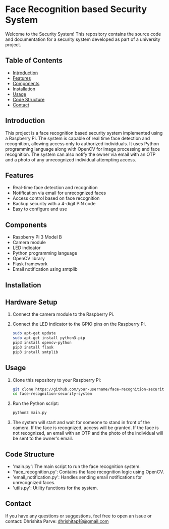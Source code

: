 # Face Recognition based Security System

Welcome to the Security System! This repository contains the source code and documentation for a security system developed as part of a university project.

## Table of Contents

- [Introduction](#introduction)
- [Features](#features)
- [Components](#components)
- [Installation](#installation)
- [Usage](#usage)
- [Code Structure](#codestructure)
- [Contact](#contact)

## Introduction

This project is a face recognition based security system implemented using a Raspberry Pi. The system is capable of real time face detection and recognition, allowing access only to authorized individuals. It uses Python programming language along with OpenCV for image processing and face recognition. The system can also notify the owner via email with an OTP and a photo of any unrecognized individual attempting access.

## Features

- Real-time face detection and recognition
- Notification via email for unrecognized faces
- Access control based on face recognition
- Backup security with a 4-digit PIN code
- Easy to configure and use

## Components
- Raspberry Pi 3 Model B
- Camera module
- LED indicator
- Python programming language
- OpenCV library
- Flask framework
- Email notification using smtplib
  
## Installation
## Hardware Setup

1. Connect the camera module to the Raspberry Pi.
2. Connect the LED indicator to the GPIO pins on the Raspberry Pi.
   
    ```bash
    sudo apt-get update
    sudo apt-get install python3-pip
    pip3 install opencv-python
    pip3 install flask
    pip3 install smtplib
    
## Usage
1. Clone this repository to your Raspberry Pi:
   
   ```bash
   git clone https://github.com/your-username/face-recognition-security-system.git
   cd face-recognition-security-system
   
3. Run the Python script:
   
   ```bash
   python3 main.py

5. The system will start and wait for someone to stand in front of the camera. If the face is recognized, access will be granted. If the face is not recognized, an email with an OTP and the photo of the individual will be sent to the owner's email.

## Code Structure
- 'main.py': The main script to run the face recognition system.
- 'face_recognition.py': Contains the face recognition logic using OpenCV.
- 'email_notification.py': Handles sending email notifications for unrecognized faces.
- 'utils.py': Utility functions for the system.

## Contact
If you have any questions or suggestions, feel free to open an issue or contact:
Dhrishita Parve: dhrishitap18@gmail.com


